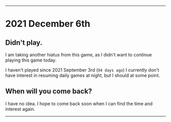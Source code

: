 
***

# 2021 December 6th

## Didn't play.

I am taking another hiatus from this game, as I didn't want to continue playing this game today.

I haven't played since 2021 September 3rd (`94 days ago`) I currently don't have interest in resuming daily games at night, but I should at some point.

## When will you come back?

I have no idea. I hope to come back soon when I can find the time and interest again.

***

